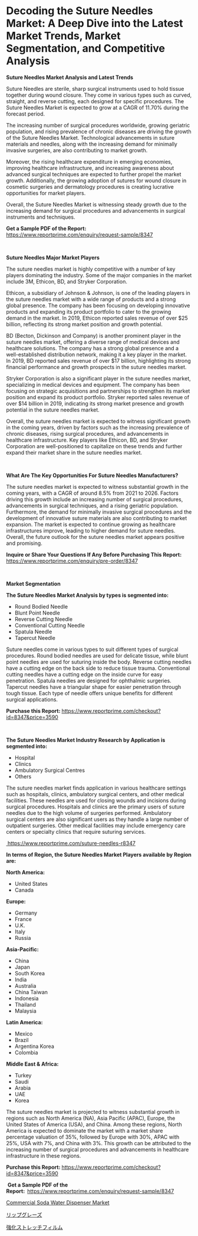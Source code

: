 <p><h1>Decoding the Suture Needles Market: A Deep Dive into the Latest Market Trends, Market Segmentation, and Competitive Analysis</h1></p><p><strong>Suture Needles Market Analysis and Latest Trends</strong></p>
<p><p>Suture Needles are sterile, sharp surgical instruments used to hold tissue together during wound closure. They come in various types such as curved, straight, and reverse cutting, each designed for specific procedures. The Suture Needles Market is expected to grow at a CAGR of 11.70% during the forecast period.</p><p>The increasing number of surgical procedures worldwide, growing geriatric population, and rising prevalence of chronic diseases are driving the growth of the Suture Needles Market. Technological advancements in suture materials and needles, along with the increasing demand for minimally invasive surgeries, are also contributing to market growth.</p><p>Moreover, the rising healthcare expenditure in emerging economies, improving healthcare infrastructure, and increasing awareness about advanced surgical techniques are expected to further propel the market growth. Additionally, the growing adoption of sutures for wound closure in cosmetic surgeries and dermatology procedures is creating lucrative opportunities for market players.</p><p>Overall, the Suture Needles Market is witnessing steady growth due to the increasing demand for surgical procedures and advancements in surgical instruments and techniques.</p></p>
<p><strong>Get a Sample PDF of the Report:&nbsp;</strong> <a href="https://www.reportprime.com/enquiry/request-sample/8347">https://www.reportprime.com/enquiry/request-sample/8347</a></p>
<p>&nbsp;</p>
<p><strong>Suture Needles Major Market Players</strong></p>
<p><p>The suture needles market is highly competitive with a number of key players dominating the industry. Some of the major companies in the market include 3M, Ethicon, BD, and Stryker Corporation. </p><p>Ethicon, a subsidiary of Johnson & Johnson, is one of the leading players in the suture needles market with a wide range of products and a strong global presence. The company has been focusing on developing innovative products and expanding its product portfolio to cater to the growing demand in the market. In 2019, Ethicon reported sales revenue of over $25 billion, reflecting its strong market position and growth potential.</p><p>BD (Becton, Dickinson and Company) is another prominent player in the suture needles market, offering a diverse range of medical devices and healthcare solutions. The company has a strong global presence and a well-established distribution network, making it a key player in the market. In 2019, BD reported sales revenue of over $17 billion, highlighting its strong financial performance and growth prospects in the suture needles market.</p><p>Stryker Corporation is also a significant player in the suture needles market, specializing in medical devices and equipment. The company has been focusing on strategic acquisitions and partnerships to strengthen its market position and expand its product portfolio. Stryker reported sales revenue of over $14 billion in 2019, indicating its strong market presence and growth potential in the suture needles market.</p><p>Overall, the suture needles market is expected to witness significant growth in the coming years, driven by factors such as the increasing prevalence of chronic diseases, rising surgical procedures, and advancements in healthcare infrastructure. Key players like Ethicon, BD, and Stryker Corporation are well-positioned to capitalize on these trends and further expand their market share in the suture needles market.</p></p>
<p>&nbsp;</p>
<p><strong>What Are The Key Opportunities For Suture Needles Manufacturers?</strong></p>
<p><p>The suture needles market is expected to witness substantial growth in the coming years, with a CAGR of around 8.5% from 2021 to 2026. Factors driving this growth include an increasing number of surgical procedures, advancements in surgical techniques, and a rising geriatric population. Furthermore, the demand for minimally invasive surgical procedures and the development of innovative suture materials are also contributing to market expansion. The market is expected to continue growing as healthcare infrastructures improve, leading to higher demand for suture needles. Overall, the future outlook for the suture needles market appears positive and promising.</p></p>
<p><strong>Inquire or Share Your Questions If Any Before Purchasing This Report:</strong> <a href="https://www.reportprime.com/enquiry/pre-order/8347">https://www.reportprime.com/enquiry/pre-order/8347</a></p>
<p>&nbsp;</p>
<p><strong>Market Segmentation</strong></p>
<p><strong>The Suture Needles Market Analysis by types is segmented into:</strong></p>
<p><ul><li>Round Bodied Needle</li><li>Blunt Point Needle</li><li>Reverse Cutting Needle</li><li>Conventional Cutting Needle</li><li>Spatula Needle</li><li>Tapercut Needle</li></ul></p>
<p><p>Suture needles come in various types to suit different types of surgical procedures. Round bodied needles are used for delicate tissue, while blunt point needles are used for suturing inside the body. Reverse cutting needles have a cutting edge on the back side to reduce tissue trauma. Conventional cutting needles have a cutting edge on the inside curve for easy penetration. Spatula needles are designed for ophthalmic surgeries. Tapercut needles have a triangular shape for easier penetration through tough tissue. Each type of needle offers unique benefits for different surgical applications.</p></p>
<p><strong>Purchase this Report:&nbsp;</strong><a href="https://www.reportprime.com/checkout?id=8347&price=3590">https://www.reportprime.com/checkout?id=8347&price=3590</a></p>
<p>&nbsp;</p>
<p><strong>The Suture Needles Market Industry Research by Application is segmented into:</strong></p>
<p><ul><li>Hospital</li><li>Clinics</li><li>Ambulatory Surgical Centres</li><li>Others</li></ul></p>
<p><p>The suture needles market finds application in various healthcare settings such as hospitals, clinics, ambulatory surgical centers, and other medical facilities. These needles are used for closing wounds and incisions during surgical procedures. Hospitals and clinics are the primary users of suture needles due to the high volume of surgeries performed. Ambulatory surgical centers are also significant users as they handle a large number of outpatient surgeries. Other medical facilities may include emergency care centers or specialty clinics that require suturing services.</p></p>
<p><a href="https://www.reportprime.com/suture-needles-r8347">&nbsp;https://www.reportprime.com/suture-needles-r8347</a></p>
<p><strong>In terms of Region, the Suture Needles Market Players available by Region are:</strong></p>
<p>
    <p> <strong> North America: </strong>
        <ul>
            <li>United States</li>
            <li>Canada</li>
        </ul>
        </p> 
    <p> <strong> Europe: </strong>
        <ul>
            <li>Germany</li>
            <li>France</li>
            <li>U.K.</li>
            <li>Italy</li>
            <li>Russia</li>
        </ul>
        </p> 
    <p> <strong> Asia-Pacific: </strong>
        <ul>
            <li>China</li>
            <li>Japan</li>
            <li>South Korea</li>
            <li>India</li>
            <li>Australia</li>
            <li>China Taiwan</li>
            <li>Indonesia</li>
            <li>Thailand</li>
            <li>Malaysia</li>
        </ul>
        </p> 
    <p> <strong> Latin America: </strong>
        <ul>
            <li>Mexico</li>
            <li>Brazil</li>
            <li>Argentina Korea</li>
            <li>Colombia</li>
        </ul>
        </p> 
    <p> <strong> Middle East & Africa: </strong>
        <ul>
            <li>Turkey</li>
            <li>Saudi</li>
            <li>Arabia</li>
            <li>UAE</li>
            <li>Korea</li>
        </ul>
    </p>
    </p>
<p><p>The suture needles market is projected to witness substantial growth in regions such as North America (NA), Asia Pacific (APAC), Europe, the United States of America (USA), and China. Among these regions, North America is expected to dominate the market with a market share percentage valuation of 35%, followed by Europe with 30%, APAC with 25%, USA with 7%, and China with 3%. This growth can be attributed to the increasing number of surgical procedures and advancements in healthcare infrastructure in these regions.</p></p>
<p><strong>Purchase this Report: </strong><a href="https://www.reportprime.com/checkout?id=8347&price=3590">https://www.reportprime.com/checkout?id=8347&price=3590</a></p>
<p>&nbsp;<strong>Get a Sample PDF of the Report:&nbsp;&nbsp;</strong><a href="https://www.reportprime.com/enquiry/request-sample/8347">https://www.reportprime.com/enquiry/request-sample/8347</a></p>
<p><strong></strong></p>
<p><p><a href="https://carnation-joke-41f.notion.site/Commercial-Soda-Water-Dispenser-Market-Trends-Forecast-and-Competitive-Analysis-to-2031-435daba404fd442e97a9043e9ed7c3be">Commercial Soda Water Dispenser Market</a></p><p><a href="https://github.com/EstaSprer20231/Market-Research-Report-List-1/blob/main/909306022774.md">リップグレーズ</a></p><p><a href="https://github.com/vlcostes/Market-Research-Report-List-1/blob/main/806880122772.md">強化ストレッチフィルム</a></p></p>